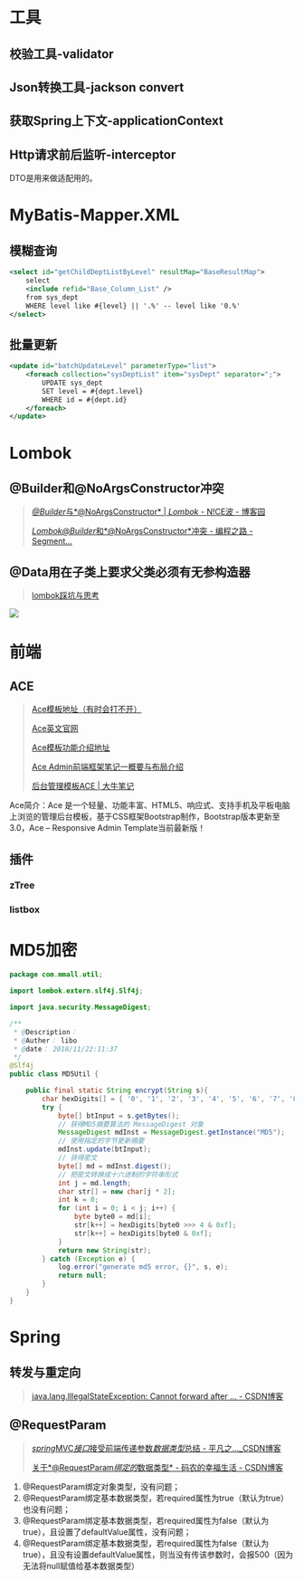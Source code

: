 # 工具

## 校验工具-validator

## Json转换工具-jackson convert

## 获取Spring上下文-applicationContext

## Http请求前后监听-interceptor

DTO是用来做适配用的。



# MyBatis-Mapper.XML

## 模糊查询

```xml
<select id="getChildDeptListByLevel" resultMap="BaseResultMap">
    select
    <include refid="Base_Column_List" />
    from sys_dept
    WHERE level like #{level} || '.%' -- level like '0.%'
</select>
```

## 批量更新

```xml
<update id="batchUpdateLevel" parameterType="list">
    <foreach collection="sysDeptList" item="sysDept" separator=";">
        UPDATE sys_dept
        SET level = #{dept.level}
        WHERE id = #{dept.id}
    </foreach>
</update>
```

# Lombok

## @Builder和@NoArgsConstructor冲突

> [*@Builder*与*@NoArgsConstructor* | *Lombok* - N!CE波 - 博客园](https://www.baidu.com/link?url=aLHwIX1c2Ig2c-Ov4Tfxlni1uGeF3N_uqpD5gKcNWcBGnnreMaFQIIdy5Ks8ixInMsAvCo_ljhF7nbLFM31eOa&wd=&eqid=d531bd3a00001e81000000065bf5620d)
>
> [*Lombok@Builder*和*@NoArgsConstructor*冲突 - 编程之路 - Segment...](https://www.baidu.com/link?url=EMpP0owriCRvISKN7AHK6IeU1L-T5_xVBDLq6rzl_6D9jTTQS0gp80lGcL9V0Sb2XJo46vAfUS9FVyO05mLGPK&wd=&eqid=d531bd3a00001e81000000065bf5620d)

## @Data用在子类上要求父类必须有无参构造器

> [lombok踩坑与思考](https://www.cnblogs.com/wuyuegb2312/p/9750462.html)

![](https://i.loli.net/2018/11/21/5bf56566594b5.jpg)

# 前端

## ACE

> [Ace模板地址（有时会打不开）](http://code.google.com/p/ace-engine/wiki/AceTemplate)
>
> [Ace英文官网](http://wrapbootstrap.com/preview/WB0B30DGR)
>
> [Ace模板功能介绍地址](http://www.cnblogs.com/txw1958/p/Ace-Responsive-Admin-Template.html)
>
> [Ace Admin前端框架笔记一概要与布局介绍](https://blog.csdn.net/uotail/article/details/80475152)
>
> [后台管理模板ACE | 大牛笔记](http://www.daniubiji.cn/archives/408)

Ace简介：Ace 是一个轻量、功能丰富、HTML5、响应式、支持手机及平板电脑上浏览的管理后台模板，基于CSS框架Bootstrap制作，Bootstrap版本更新至 3.0，Ace – Responsive Admin Template当前最新版！

## 插件

### zTree

### listbox

# MD5加密

```java
package com.mmall.util;

import lombok.extern.slf4j.Slf4j;

import java.security.MessageDigest;

/**
 * @Description：
 * @Auther： libo
 * @date： 2018/11/22:11:37
 */
@Slf4j
public class MD5Util {

    public final static String encrypt(String s){
        char hexDigits[] = { '0', '1', '2', '3', '4', '5', '6', '7', '8', '9', 'A', 'B', 'C', 'D', 'E', 'F' };
        try {
            byte[] btInput = s.getBytes();
            // 获得MD5摘要算法的 MessageDigest 对象
            MessageDigest mdInst = MessageDigest.getInstance("MD5");
            // 使用指定的字节更新摘要
            mdInst.update(btInput);
            // 获得密文
            byte[] md = mdInst.digest();
            // 把密文转换成十六进制的字符串形式
            int j = md.length;
            char str[] = new char[j * 2];
            int k = 0;
            for (int i = 0; i < j; i++) {
                byte byte0 = md[i];
                str[k++] = hexDigits[byte0 >>> 4 & 0xf];
                str[k++] = hexDigits[byte0 & 0xf];
            }
            return new String(str);
        } catch (Exception e) {
            log.error("generate md5 error, {}", s, e);
            return null;
        }
    }
}
```

# Spring

## 转发与重定向

> [java.lang.IllegalStateException: Cannot forward after ... - CSDN博客](https://blog.csdn.net/lewky_liu/article/details/79845655)

## @RequestParam

> [*spring*MVC*接口*接受前端传递参数*数据类型*总结 - 平凡之..._CSDN博客](https://www.baidu.com/link?url=Q2yQl_FPZPWezMIdb2C62iRvWtWm7fM6mt6ykBRalyXdiDTci2nVa1RqijwIJZF_VOBAcFv7GL_REhI1S0SlA2YGHd5cI6INomDWlPHjVpG&wd=&eqid=ee943f76000425ae000000065bf7c508)
>
> [关于*@RequestParam*绑定的*数据类型* - 码农的幸福生活 - CSDN博客](https://www.baidu.com/link?url=tdwixhDqHUVmjX5ADmaKLN4YmUNgZXUlapGFpG0iWstZHMpynusraiuTSRF9MJdqbHB-jBsXgIiveJVNn0B1fNm5xZFuYoNVoayXUL_gjOW&wd=&eqid=fb036b4a00049c71000000065bf7c62f)

1. @RequestParam绑定对象类型，没有问题；
2. @RequestParam绑定基本数据类型，若required属性为true（默认为true）也没有问题；
3. @RequestParam绑定基本数据类型，若required属性为false（默认为true），且设置了defaultValue属性，没有问题；
4. @RequestParam绑定基本数据类型，若required属性为false（默认为true），且没有设置defaultValue属性，则当没有传该参数时，会报500（因为无法将null赋值给基本数据类型）